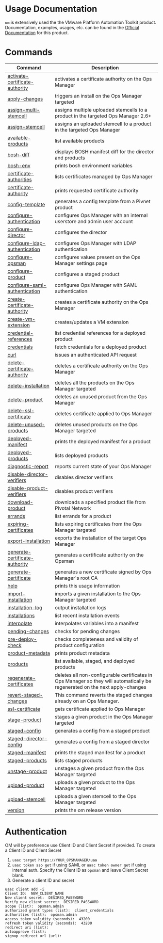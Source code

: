 <!--- This file is autogenerated from docsgenerator/templates/README-BEFORE.md and docsgenerator/templates/README-AFTER.md --->
# Usage Documentation

`om` is extensively used the the VMware Platform Automation Toolkit product.
Documentation, examples, usages, etc. can be found in the [Official Documentation](https://docs.pivotal.io/platform-automation)
for this product. 


# Commands

| Command | Description |
| ------------- | ------------- |
| [activate-certificate-authority](activate-certificate-authority/README.md) | activates a certificate authority on the Ops Manager |
| [apply-changes](apply-changes/README.md) | triggers an install on the Ops Manager targeted |
| [assign-multi-stemcell](assign-multi-stemcell/README.md) | assigns multiple uploaded stemcells to a product in the targeted Ops Manager 2.6+ |
| [assign-stemcell](assign-stemcell/README.md) | assigns an uploaded stemcell to a product in the targeted Ops Manager |
| [available-products](available-products/README.md) | list available products |
| [bosh-diff](bosh-diff/README.md) | displays BOSH manifest diff for the director and products |
| [bosh-env](bosh-env/README.md) | prints bosh environment variables |
| [certificate-authorities](certificate-authorities/README.md) | lists certificates managed by Ops Manager |
| [certificate-authority](certificate-authority/README.md) | prints requested certificate authority |
| [config-template](config-template/README.md) | generates a config template from a Pivnet product |
| [configure-authentication](configure-authentication/README.md) | configures Ops Manager with an internal userstore and admin user account |
| [configure-director](configure-director/README.md) | configures the director |
| [configure-ldap-authentication](configure-ldap-authentication/README.md) | configures Ops Manager with LDAP authentication |
| [configure-opsman](configure-opsman/README.md) | configures values present on the Ops Manager settings page |
| [configure-product](configure-product/README.md) | configures a staged product |
| [configure-saml-authentication](configure-saml-authentication/README.md) | configures Ops Manager with SAML authentication |
| [create-certificate-authority](create-certificate-authority/README.md) | creates a certificate authority on the Ops Manager |
| [create-vm-extension](create-vm-extension/README.md) | creates/updates a VM extension |
| [credential-references](credential-references/README.md) | list credential references for a deployed product |
| [credentials](credentials/README.md) | fetch credentials for a deployed product |
| [curl](curl/README.md) | issues an authenticated API request |
| [delete-certificate-authority](delete-certificate-authority/README.md) | deletes a certificate authority on the Ops Manager |
| [delete-installation](delete-installation/README.md) | deletes all the products on the Ops Manager targeted |
| [delete-product](delete-product/README.md) | deletes an unused product from the Ops Manager |
| [delete-ssl-certificate](delete-ssl-certificate/README.md) | deletes certificate applied to Ops Manager |
| [delete-unused-products](delete-unused-products/README.md) | deletes unused products on the Ops Manager targeted |
| [deployed-manifest](deployed-manifest/README.md) | prints the deployed manifest for a product |
| [deployed-products](deployed-products/README.md) | lists deployed products |
| [diagnostic-report](diagnostic-report/README.md) | reports current state of your Ops Manager |
| [disable-director-verifiers](disable-director-verifiers/README.md) | disables director verifiers |
| [disable-product-verifiers](disable-product-verifiers/README.md) | disables product verifiers |
| [download-product](download-product/README.md) | downloads a specified product file from Pivotal Network |
| [errands](errands/README.md) | list errands for a product |
| [expiring-certificates](expiring-certificates/README.md) | lists expiring certificates from the Ops Manager targeted |
| [export-installation](export-installation/README.md) | exports the installation of the target Ops Manager |
| [generate-certificate-authority](generate-certificate-authority/README.md) | generates a certificate authority on the Opsman |
| [generate-certificate](generate-certificate/README.md) | generates a new certificate signed by Ops Manager's root CA |
| [help](help/README.md) | prints this usage information |
| [import-installation](import-installation/README.md) | imports a given installation to the Ops Manager targeted |
| [installation-log](installation-log/README.md) | output installation logs |
| [installations](installations/README.md) | list recent installation events |
| [interpolate](interpolate/README.md) | interpolates variables into a manifest |
| [pending-changes](pending-changes/README.md) | checks for pending changes |
| [pre-deploy-check](pre-deploy-check/README.md) | checks completeness and validity of product configuration |
| [product-metadata](product-metadata/README.md) | prints product metadata |
| [products](products/README.md) | list available, staged, and deployed products |
| [regenerate-certificates](regenerate-certificates/README.md) | deletes all non-configurable certificates in Ops Manager so they will automatically be regenerated on the next apply-changes |
| [revert-staged-changes](revert-staged-changes/README.md) | This command reverts the staged changes already on an Ops Manager. |
| [ssl-certificate](ssl-certificate/README.md) | gets certificate applied to Ops Manager |
| [stage-product](stage-product/README.md) | stages a given product in the Ops Manager targeted |
| [staged-config](staged-config/README.md) | generates a config from a staged product |
| [staged-director-config](staged-director-config/README.md) | generates a config from a staged director |
| [staged-manifest](staged-manifest/README.md) | prints the staged manifest for a product |
| [staged-products](staged-products/README.md) | lists staged products |
| [unstage-product](unstage-product/README.md) | unstages a given product from the Ops Manager targeted |
| [upload-product](upload-product/README.md) | uploads a given product to the Ops Manager targeted |
| [upload-stemcell](upload-stemcell/README.md) | uploads a given stemcell to the Ops Manager targeted |
| [version](version/README.md) | prints the om release version |

# Authentication
OM will by preference use Client ID and Client Secret if provided. To create a Client ID and Client Secret

1. `uaac target https://YOUR_OPSMANAGER/uaa`
1. `uaac token sso get` if using SAML or `uaac token owner get` if using internal auth. Specify the Client ID as `opsman` and leave Client Secret blank.
1. Generate a client ID and secret

```
uaac client add -i
Client ID:  NEW_CLIENT_NAME
New client secret:  DESIRED_PASSWORD
Verify new client secret:  DESIRED_PASSWORD
scope (list):  opsman.admin
authorized grant types (list):  client_credentials
authorities (list):  opsman.admin
access token validity (seconds):  43200
refresh token validity (seconds):  43200
redirect uri (list):
autoapprove (list):
signup redirect url (url):
```
